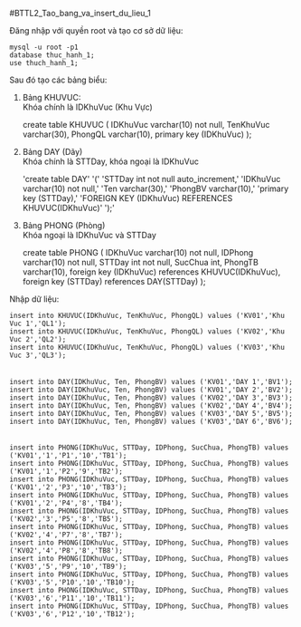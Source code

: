 ﻿#BTTL2_Tao_bang_va_insert_du_lieu_1

Đăng nhập với quyền root và tạo cơ sở dữ liệu:
	
	mysql -u root -p1
	database thuc_hanh_1;
	use thuch_hanh_1;

Sau đó tạo các bảng biểu: <br>
1. Bảng KHUVUC: <br>
Khóa chính là IDKhuVuc (Khu Vực)

	create table KHUVUC
	(
	IDKhuVuc varchar(10) not null,
	TenKhuVuc varchar(30),
	PhongQL varchar(10),
	primary key (IDKhuVuc)
	);
	
	
2. Bảng DAY (Dãy) <br>
Khóa chính là STTDay, khóa ngoại là IDKhuVuc

	'create table DAY'
	'('
	'STTDay int not null auto_increment,'
	'IDKhuVuc varchar(10) not null,'
	'Ten varchar(30),'
	'PhongBV varchar(10),'
	'primary key (STTDay),'
	'FOREIGN KEY (IDKhuVuc) REFERENCES KHUVUC(IDKhuVuc)'
	');'

3. Bảng PHONG (Phòng)<br>
Khóa ngoại là IDKhuVuc và STTDay

	create table PHONG
	(
	IDKhuVuc varchar(10) not null,
	IDPhong varchar(10) not null,
	STTDay int not null,
	SucChua int,
	PhongTB varchar(10),
	foreign key (IDKhuVuc) references KHUVUC(IDKhuVuc),
	foreign key (STTDay) references DAY(STTDay)
	);

Nhập dữ liệu:

	insert into KHUVUC(IDKhuVuc, TenKhuVuc, PhongQL) values ('KV01','Khu Vuc 1','QL1');
	insert into KHUVUC(IDKhuVuc, TenKhuVuc, PhongQL) values ('KV02','Khu Vuc 2','QL2');
	insert into KHUVUC(IDKhuVuc, TenKhuVuc, PhongQL) values ('KV03','Khu Vuc 3','QL3');

######

	insert into DAY(IDKhuVuc, Ten, PhongBV) values ('KV01','DAY 1','BV1');
	insert into DAY(IDKhuVuc, Ten, PhongBV) values ('KV01','DAY 2','BV2');
	insert into DAY(IDKhuVuc, Ten, PhongBV) values ('KV02','DAY 3','BV3');
	insert into DAY(IDKhuVuc, Ten, PhongBV) values ('KV02','DAY 4','BV4');
	insert into DAY(IDKhuVuc, Ten, PhongBV) values ('KV03','DAY 5','BV5');
	insert into DAY(IDKhuVuc, Ten, PhongBV) values ('KV03','DAY 6','BV6');

######

	insert into PHONG(IDKhuVuc, STTDay, IDPhong, SucChua, PhongTB) values ('KV01','1','P1','10','TB1');
	insert into PHONG(IDKhuVuc, STTDay, IDPhong, SucChua, PhongTB) values ('KV01','1','P2','9','TB2');
	insert into PHONG(IDKhuVuc, STTDay, IDPhong, SucChua, PhongTB) values ('KV01','2','P3','10','TB3');
	insert into PHONG(IDKhuVuc, STTDay, IDPhong, SucChua, PhongTB) values ('KV01','2','P4','8','TB4');
	insert into PHONG(IDKhuVuc, STTDay, IDPhong, SucChua, PhongTB) values ('KV02','3','P5','8','TB5');
	insert into PHONG(IDKhuVuc, STTDay, IDPhong, SucChua, PhongTB) values ('KV02','4','P7','8','TB7');
	insert into PHONG(IDKhuVuc, STTDay, IDPhong, SucChua, PhongTB) values ('KV02','4','P8','8','TB8');
	insert into PHONG(IDKhuVuc, STTDay, IDPhong, SucChua, PhongTB) values ('KV03','5','P9','10','TB9');
	insert into PHONG(IDKhuVuc, STTDay, IDPhong, SucChua, PhongTB) values ('KV03','5','P10','10','TB10');
	insert into PHONG(IDKhuVuc, STTDay, IDPhong, SucChua, PhongTB) values ('KV03','6','P11','10','TB11');
	insert into PHONG(IDKhuVuc, STTDay, IDPhong, SucChua, PhongTB) values ('KV03','6','P12','10','TB12');
